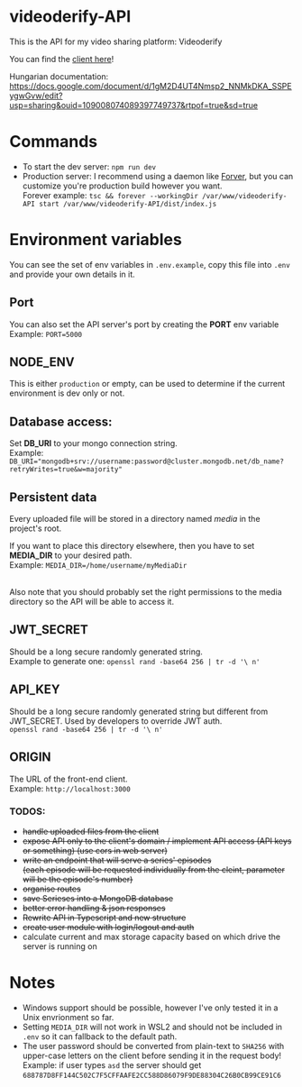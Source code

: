 # videoderify-API
This is the API for my video sharing platform: Videoderify 

You can find the [client here](https://github.com/anymus0/videoderify-react-client)!

Hungarian documentation: https://docs.google.com/document/d/1gM2D4UT4Nmsp2_NNMkDKA_SSPEygwGvw/edit?usp=sharing&ouid=109008074089397749737&rtpof=true&sd=true

# Commands
- To start the dev server: `npm run dev`
- Production server: I recommend using a daemon like [Forver](https://www.npmjs.com/package/forever), but you can customize you're production build however you want.
  <br>Forever example: `tsc && forever --workingDir /var/www/videoderify-API start /var/www/videoderify-API/dist/index.js`

# Environment variables
You can see the set of env variables in `.env.example`, copy this file into `.env` and provide your own details in it.

## Port
You can also set the API server's port by creating the **PORT** env variable
<br>Example: `PORT=5000`

## NODE_ENV
This is either `production` or empty, can be used to determine if the current environment is dev only or not.

## Database access:
Set **DB_URI** to your mongo connection string.
<br>Example: `DB_URI="mongodb+srv://username:password@cluster.mongodb.net/db_name?retryWrites=true&w=majority"`

## Persistent data
Every uploaded file will be stored in a directory named *media* in the project's root.

If you want to place this directory elsewhere, then you have to set **MEDIA_DIR** to your desired path.
<br>Example: `MEDIA_DIR=/home/username/myMediaDir`

<br>Also note that you should probably set the right permissions to the media directory so the API will be able to access it.

## JWT_SECRET
Should be a long secure randomly generated string.
<br>Example to generate one: ```openssl rand -base64 256 | tr -d '\ n'```

## API_KEY
Should be a long secure randomly generated string but different from JWT_SECRET. Used by developers to override JWT auth.
<br>````openssl rand -base64 256 | tr -d '\ n'````

## ORIGIN
The URL of the front-end client.
<br> Example: `http://localhost:3000`

### TODOS: 
- ~~handle uploaded files from the client~~
- ~~expose API only to the client's domain / implement API access (API keys or something) (use cors in web server)~~
- ~~write an endpoint that will serve a series' episodes <br>(each episode will be requested individually from the cleint, parameter will be the episode's number)~~
- ~~organise routes~~
- ~~save Serieses into a MongoDB database~~
- ~~better error handling & json responses~~
- ~~Rewrite API in Typescript and new structure~~
- ~~create user module with login/logout and auth~~
- calculate current and max storage capacity based on which drive the server is running on

# Notes
- Windows support should be possible, however I've only tested it in a Unix envrionment so far.
- Setting `MEDIA_DIR` will not work in WSL2 and should not be included in `.env` so it can fallback to the default path.
- The user password should be converted from plain-text to `SHA256` with upper-case letters on the client before sending it in the request body!
  <br> Example: if user types `asd` the server should get `688787D8FF144C502C7F5CFFAAFE2CC588D86079F9DE88304C26B0CB99CE91C6`
